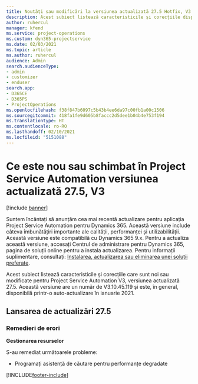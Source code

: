 ```yaml
---
title: Noutăți sau modificări la versiunea actualizată 27.5 Hotfix, V3 în Project Service Automation
description: Acest subiect listează caracteristicile și corecțiile disponibile în versiunea actualizată 27.5, V3 a Project Service Automation.
author: ruhercul
manager: kfend
ms.service: project-operations
ms.custom: dyn365-projectservice
ms.date: 02/03/2021
ms.topic: article
ms.author: ruhercul
audience: Admin
search.audienceType:
- admin
- customizer
- enduser
search.app:
- D365CE
- D365PS
- ProjectOperations
ms.openlocfilehash: f38f847b6097c5b43b4ee6da97c00fb1a00c1506
ms.sourcegitcommit: 418fa1fe9d605b8faccc2d5dee1b04b4e753f194
ms.translationtype: HT
ms.contentlocale: ro-RO
ms.lasthandoff: 02/10/2021
ms.locfileid: "5151088"
---
```

# <a name="whats-new-or-changed-in-project-service-automation-update-release-275-v3"></a>Ce este nou sau schimbat în Project Service Automation versiunea actualizată 27.5, V3

[!include [banner](../includes/psa-now-project-operations.md)]

Suntem încântați să anunțăm cea mai recentă actualizare pentru aplicația Project Service Automation pentru Dynamics 365. Această versiune include câteva îmbunătățiri importante ale calității, performanței și utilizabilității. Această versiune este compatibilă cu Dynamics 365 9.x. Pentru a actualiza această versiune, accesați Centrul de administrare pentru Dynamics 365, pagina de soluții online pentru a instala actualizarea. Pentru informații suplimentare, consultați: [Instalarea, actualizarea sau eliminarea unei soluții preferate](https://docs.microsoft.com/power-platform/admin/install-remove-preferred-solution).

Acest subiect listează caracteristicile și corecțiile care sunt noi sau modificate pentru Project Service Automation V3, versiunea actualizată 27.5. Această versiune are un număr de V3.10.45.119 și este, în general, disponibilă printr-o auto-actualizare în ianuarie 2021.

## <a name="update-release-275"></a>Lansarea de actualizări 27.5

### <a name="bug-fixes"></a>Remedieri de erori


**Gestionarea resurselor**

S-au remediat următoarele probleme:

- Programați asistență de căutare pentru performanțe degradate


[!INCLUDE[footer-include](../includes/footer-banner.md)]